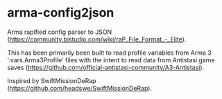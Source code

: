 # arma-config2json
Arma rapified config parser to JSON (https://community.bistudio.com/wiki/raP_File_Format_-_Elite).

This has been primarily been built to read profile variables from Arma 3 '.vars.Arma3Profile' files with the intent to read data from Antistasi game saves (https://github.com/official-antistasi-community/A3-Antistasi).

Inspired by SwiftMissionDeRap (https://github.com/headswe/SwiftMissionDeRap).
